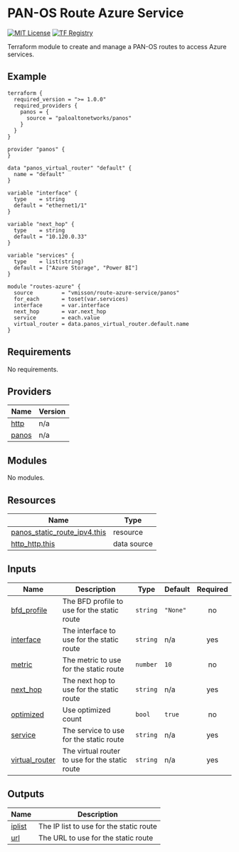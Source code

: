 # PAN-OS Route Azure Service
[![MIT License](https://img.shields.io/badge/license-MIT-orange.svg)](LICENSE) [![TF Registry](https://img.shields.io/badge/terraform-registry-blue.svg)](https://registry.terraform.io/modules/azurerm/resources/azure/latest/submodules/network_interface)

Terraform module to create and manage a PAN-OS routes to access Azure services.

## Example

```hcl
terraform {
  required_version = ">= 1.0.0"
  required_providers {
    panos = {
      source = "paloaltonetworks/panos"
    }
  }
}

provider "panos" {
}

data "panos_virtual_router" "default" {
  name = "default"
}

variable "interface" {
  type    = string
  default = "ethernet1/1"
}

variable "next_hop" {
  type    = string
  default = "10.120.0.33"
}

variable "services" {
  type    = list(string)
  default = ["Azure Storage", "Power BI"]
}

module "routes-azure" {
  source         = "vmisson/route-azure-service/panos"
  for_each       = toset(var.services)
  interface      = var.interface
  next_hop       = var.next_hop
  service        = each.value
  virtual_router = data.panos_virtual_router.default.name
}
```

## Requirements

No requirements.

## Providers

| Name | Version |
|------|---------|
| <a name="provider_http"></a> [http](#provider\_http) | n/a |
| <a name="provider_panos"></a> [panos](#provider\_panos) | n/a |

## Modules

No modules.

## Resources

| Name | Type |
|------|------|
| [panos_static_route_ipv4.this](https://registry.terraform.io/providers/paloaltonetworks/panos/latest/docs/resources/static_route_ipv4) | resource |
| [http_http.this](https://registry.terraform.io/providers/hashicorp/http/latest/docs/data-sources/http) | data source |

## Inputs

| Name | Description | Type | Default | Required |
|------|-------------|------|---------|:--------:|
| <a name="input_bfd_profile"></a> [bfd\_profile](#input\_bfd\_profile) | The BFD profile to use for the static route | `string` | `"None"` | no |
| <a name="input_interface"></a> [interface](#input\_interface) | The interface to use for the static route | `string` | n/a | yes |
| <a name="input_metric"></a> [metric](#input\_metric) | The metric to use for the static route | `number` | `10` | no |
| <a name="input_next_hop"></a> [next\_hop](#input\_next\_hop) | The next hop to use for the static route | `string` | n/a | yes |
| <a name="input_optimized"></a> [optimized](#input\_optimized) | Use optimized count | `bool` | `true` | no |
| <a name="input_service"></a> [service](#input\_service) | The service to use for the static route | `string` | n/a | yes |
| <a name="input_virtual_router"></a> [virtual\_router](#input\_virtual\_router) | The virtual router to use for the static route | `string` | n/a | yes |

## Outputs

| Name | Description |
|------|-------------|
| <a name="output_iplist"></a> [iplist](#output\_iplist) | The IP list to use for the static route |
| <a name="output_url"></a> [url](#output\_url) | The URL to use for the static route |

